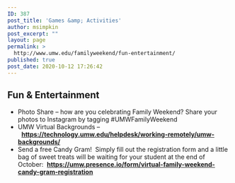 ```yaml
---
ID: 387
post_title: 'Games &amp; Activities'
author: msimpkin
post_excerpt: ""
layout: page
permalink: >
  http://www.umw.edu/familyweekend/fun-entertainment/
published: true
post_date: 2020-10-12 17:26:42
---
```

<h2><strong>Fun &amp; Entertainment</strong></h2>
<ul>
 	<li>Photo Share – how are you celebrating Family Weekend? Share your photos to Instagram by tagging #UMWFamilyWeekend</li>
 	<li>UMW Virtual Backgrounds –  <strong><a href="https://technology.umw.edu/helpdesk/working-remotely/umw-backgrounds/">https://technology.umw.edu/helpdesk/working-remotely/umw-backgrounds/</a></strong></li>
 	<li>Send a free Candy Gram!  Simply fill out the registration form and a little bag of sweet treats will be waiting for your student at the end of October:  <strong><a href="https://umw.presence.io/form/virtual-family-weekend-candy-gram-registration">https://umw.presence.io/form/virtual-family-weekend-candy-gram-registration</a></strong></li>
</ul>
<h2></h2>